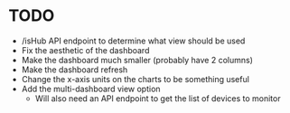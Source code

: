 # TODO
- /isHub API endpoint to determine what view should be used
- Fix the aesthetic of the dashboard
- Make the dashboard much smaller (probably have 2 columns)
- Make the dashboard refresh
- Change the x-axis units on the charts to be something useful
- Add the multi-dashboard view option
	- Will also need an API endpoint to get the list of devices to monitor
